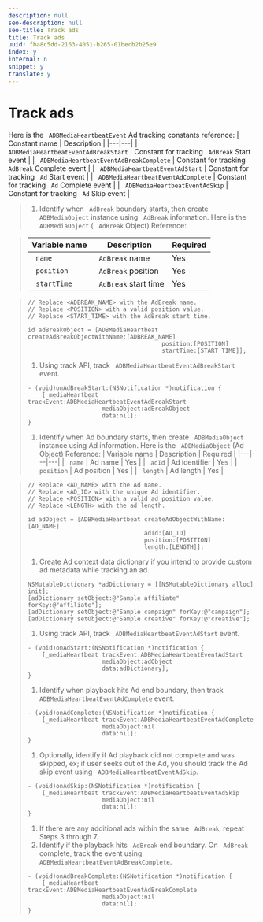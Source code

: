 ```yaml
---
description: null
seo-description: null
seo-title: Track ads
title: Track ads
uuid: fba8c5dd-2163-4051-b265-01becb2b25e9
index: y
internal: n
snippet: y
translate: y
---
```


# Track ads

Here is the ` ADBMediaHeartbeatEvent` Ad tracking constants reference: 
|  Constant name  | Description  |
|---|---|
|  ` ADBMediaHeartbeatEventAdBreakStart`  | Constant for tracking ` AdBreak` Start event  |
|  ` ADBMediaHeartbeatEventAdBreakComplete`  | Constant for tracking ` AdBreak` Complete event  |
|  ` ADBMediaHeartbeatEventAdStart`  | Constant for tracking ` Ad` Start event  |
|  ` ADBMediaHeartbeatEventAdComplete`  | Constant for tracking ` Ad` Complete event  |
|  ` ADBMediaHeartbeatEventAdSkip`  | Constant for tracking ` Ad` Skip event  |


>1. Identify when ` AdBreak` boundary starts, then create ` ADBMediaObject` instance using ` AdBreak` information.
>   Here is the ` ADBMediaObject` ( ` AdBreak` Object) Reference: 

>   |  Variable name  | Description  | Required  |
>   |---|---|---|
>   |  ` name`  | ` AdBreak` name  | Yes  |
>   |  ` position`  | ` AdBreak` position  | Yes  |
>   |  ` startTime`  | ` AdBreak` start time  | Yes  |

>
>   ```
>   // Replace <ADBREAK_NAME> with the AdBreak name. 
>   // Replace <POSITION> with a valid position value. 
>   // Replace <START_TIME> with the AdBreak start time. 
>    
>   id adBreakObject = [ADBMediaHeartbeat createAdBreakObjectWithName:[ADBREAK_NAME] 
>                                         position:[POSITION]  
>                                         startTime:[START_TIME]]; 
>   
>   ```
>
>1. Using track API, track ` ADBMediaHeartbeatEventAdBreakStart` event.
>
>   ```
>   - (void)onAdBreakStart:(NSNotification *)notification { 
>       [_mediaHeartbeat trackEvent:ADBMediaHeartbeatEventAdBreakStart  
>                        mediaObject:adBreakObject  
>                        data:nil]; 
>   } 
>   
>   ```
>
>1. Identify when Ad boundary starts, then create ` ADBMediaObject` instance using Ad information.
>   Here is the ` ADBMediaObject` (Ad Object) Reference: 
>   |  Variable name  | Description  | Required  |
>   |---|---|---|
>   |  ` name`  | Ad name  | Yes  |
>   |  ` adId`  | Ad identifier  | Yes  |
>   |  ` position`  | Ad position  | Yes  |
>   |  ` length`  | Ad length  | Yes  |

>
>   ```
>   // Replace <AD_NAME> with the Ad name. 
>   // Replace <AD_ID> with the unique Ad identifier. 
>   // Replace <POSITION> with a valid ad position value. 
>   // Replace <LENGTH> with the ad length. 
>    
>   id adObject = [ADBMediaHeartbeat createAdObjectWithName:[AD_NAME] 
>                                    adId:[AD_ID] 
>                                    position:[POSITION] 
>                                    length:[LENGTH]]; 
>   
>   ```
>
>1. Create Ad context data dictionary if you intend to provide custom ad metadata while tracking an ad.
>
>   ```
>   NSMutableDictionary *adDictionary = [[NSMutableDictionary alloc] init]; 
>   [adDictionary setObject:@"Sample affiliate" forKey:@"affiliate"]; 
>   [adDictionary setObject:@"Sample campaign" forKey:@"campaign"]; 
>   [adDictionary setObject:@"Sample creative" forKey:@"creative"];
>   ```
>
>1. Using track API, track ` ADBMediaHeartbeatEventAdStart` event.
>
>   ```
>   - (void)onAdStart:(NSNotification *)notification { 
>       [_mediaHeartbeat trackEvent:ADBMediaHeartbeatEventAdStart  
>                        mediaObject:adObject  
>                        data:adDictionary]; 
>   } 
>   
>   ```
>
>1. Identify when playback hits Ad end boundary, then track ` ADBMediaHeartbeatEventAdComplete` event.
>
>   ```
>   - (void)onAdComplete:(NSNotification *)notification { 
>       [_mediaHeartbeat trackEvent:ADBMediaHeartbeatEventAdComplete  
>                        mediaObject:nil  
>                        data:nil]; 
>   }
>   ```
>
>1. Optionally, identify if Ad playback did not complete and was skipped, ex; if user seeks out of the Ad, you should track the Ad skip event using ` ADBMediaHeartbeatEventAdSkip`.
>
>   ```
>   - (void)onAdSkip:(NSNotification *)notification { 
>       [_mediaHeartbeat trackEvent:ADBMediaHeartbeatEventAdSkip  
>                        mediaObject:nil  
>                        data:nil]; 
>   } 
>   
>   ```
>
>1. If there are any additional ads within the same ` AdBreak`, repeat Steps 3 through 7.
>1. Identify if the playback hits ` AdBreak` end boundary. On ` AdBreak` complete, track the event using ` ADBMediaHeartbeatEventAdBreakComplete`.
>
>   ```
>   - (void)onAdBreakComplete:(NSNotification *)notification { 
>       [_mediaHeartbeat trackEvent:ADBMediaHeartbeatEventAdBreakComplete  
>                        mediaObject:nil  
>                        data:nil]; 
>   } 
>   
>   ```
>
